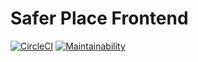 Safer Place Frontend
====================

[![CircleCI](https://circleci.com/gh/SaferPlace/frontend.svg?style=shield)](https://circleci.com/gh/SaferPlace/frontend)
[![Maintainability](https://api.codeclimate.com/v1/badges/dcbe4001dfa26f28d0bc/maintainability)](https://codeclimate.com/github/SaferPlace/frontend/maintainability)
